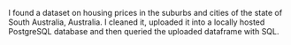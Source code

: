 I found a dataset on housing prices in the suburbs and cities of the state of South Australia, Australia. I cleaned it, uploaded it into a locally hosted PostgreSQL database and then queried the uploaded dataframe with SQL.
